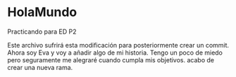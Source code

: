 # HolaMundo
Practicando para ED P2

Este archivo sufrirá esta modificación para posteriormente crear un commit.
Ahora soy Eva y voy a añadir algo de mi historia. Tengo un poco de miedo pero seguramente me alegraré cuando cumpla mis objetivos.
acabo de crear una nueva rama.
